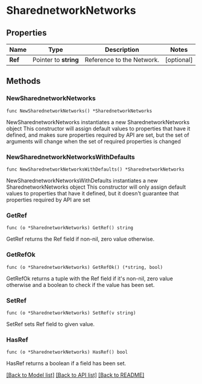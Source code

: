 # SharednetworkNetworks

## Properties

Name | Type | Description | Notes
------------ | ------------- | ------------- | -------------
**Ref** | Pointer to **string** | Reference to the Network. | [optional] 

## Methods

### NewSharednetworkNetworks

`func NewSharednetworkNetworks() *SharednetworkNetworks`

NewSharednetworkNetworks instantiates a new SharednetworkNetworks object
This constructor will assign default values to properties that have it defined,
and makes sure properties required by API are set, but the set of arguments
will change when the set of required properties is changed

### NewSharednetworkNetworksWithDefaults

`func NewSharednetworkNetworksWithDefaults() *SharednetworkNetworks`

NewSharednetworkNetworksWithDefaults instantiates a new SharednetworkNetworks object
This constructor will only assign default values to properties that have it defined,
but it doesn't guarantee that properties required by API are set

### GetRef

`func (o *SharednetworkNetworks) GetRef() string`

GetRef returns the Ref field if non-nil, zero value otherwise.

### GetRefOk

`func (o *SharednetworkNetworks) GetRefOk() (*string, bool)`

GetRefOk returns a tuple with the Ref field if it's non-nil, zero value otherwise
and a boolean to check if the value has been set.

### SetRef

`func (o *SharednetworkNetworks) SetRef(v string)`

SetRef sets Ref field to given value.

### HasRef

`func (o *SharednetworkNetworks) HasRef() bool`

HasRef returns a boolean if a field has been set.


[[Back to Model list]](../README.md#documentation-for-models) [[Back to API list]](../README.md#documentation-for-api-endpoints) [[Back to README]](../README.md)


